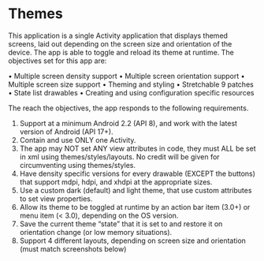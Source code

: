Themes
======

This application is a single Activity application that displays themed screens, laid out depending on the screen size and orientation of the device. The app is able to toggle and reload its theme at runtime. The objectives set for this app are:

•  Multiple screen density support
•	Multiple screen orientation support
•	Multiple screen size support
•	Theming and styling
•	Stretchable 9 patches
•	State list drawables
•	Creating and using configuration specific resources

The reach the objectives, the app responds to the following requirements.


1.  Support at a minimum Android 2.2 (API 8), and work with the latest version of Android (API 17+).
2.	Contain and use ONLY one Activity.
3.	The app may NOT set ANY view attributes in code, they must ALL be set in xml using themes/styles/layouts. No credit will be given for circumventing using themes/styles.
4.	Have density specific versions for every drawable (EXCEPT the buttons) that support mdpi, hdpi, and xhdpi at the appropriate sizes. 
5.	Use a custom dark (default) and light theme, that use custom attributes to set view properties.
6.	Allow its theme to be toggled at runtime by an action bar item (3.0+) or menu item (< 3.0), depending on the OS version.
7.	Save the current theme “state” that it is set to and restore it on orientation change (or low memory situations).
8.	Support 4 different layouts, depending on screen size and orientation (must match screenshots below)

